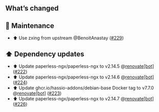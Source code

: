 ## What’s changed

## 🧰 Maintenance

- ⬆️ Use zxing from upstream @BenoitAnastay ([#229](https://github.com/BenoitAnastay/paperless-home-assistant-addon/pull/229))

## ⬆️ Dependency updates

- ⬆️ Update paperless-ngx/paperless-ngx to v2.14.5 @[renovate[bot]](https://github.com/apps/renovate) ([#222](https://github.com/BenoitAnastay/paperless-home-assistant-addon/pull/222))
- ⬆️ Update paperless-ngx/paperless-ngx to v2.14.6 @[renovate[bot]](https://github.com/apps/renovate) ([#224](https://github.com/BenoitAnastay/paperless-home-assistant-addon/pull/224))
- ⬆️ Update ghcr.io/hassio-addons/debian-base Docker tag to v7.7.0 @[renovate[bot]](https://github.com/apps/renovate) ([#223](https://github.com/BenoitAnastay/paperless-home-assistant-addon/pull/223))
- ⬆️ Update paperless-ngx/paperless-ngx to v2.14.7 @[renovate[bot]](https://github.com/apps/renovate) ([#226](https://github.com/BenoitAnastay/paperless-home-assistant-addon/pull/226))

